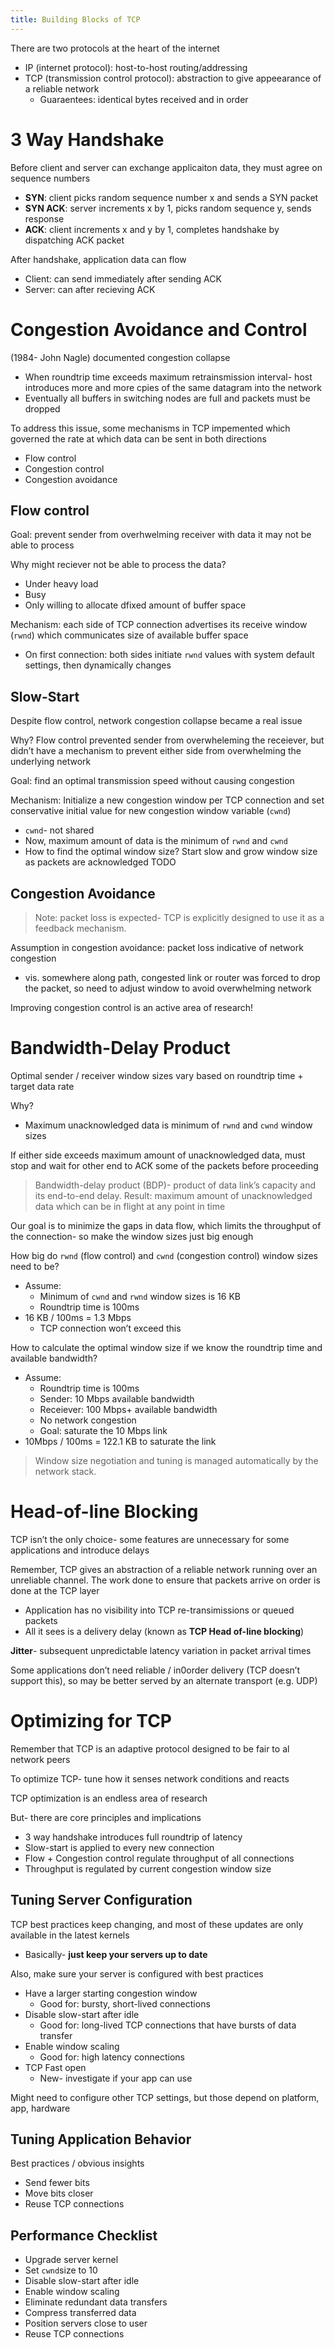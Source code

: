 ```yaml
---
title: Building Blocks of TCP
---
```


There are two protocols at the heart of the internet
- IP (internet protocol): host-to-host routing/addressing
- TCP (transmission control protocol): abstraction to give appeearance of a reliable network
	- Guaraentees: identical bytes received and in order


# 3 Way Handshake

Before client and server can exchange applicaiton data, they must agree on sequence numbers
- **SYN**: client picks random sequence number x and sends a SYN packet
- **SYN ACK**: server increments x by 1, picks random sequence y, sends response
- **ACK**: client increments x and y by 1, completes handshake by dispatching ACK packet

After handshake, application data can flow 
- Client: can send immediately after sending ACK
- Server: can after recieving ACK

# Congestion Avoidance and Control

(1984- John Nagle) documented congestion collapse
- When roundtrip time exceeds maximum retrainsmission interval- host introduces more and more cpies of the same datagram into the network
- Eventually all buffers in switching nodes are full and packets must be dropped

To address this issue, some mechanisms in TCP impemented which governed the rate at which data can be sent in both directions
- Flow control
- Congestion control
- Congestion avoidance


## Flow control
Goal: prevent sender from overhwelming receiver with data it may not be able to process

Why might reciever not be able to process the data?
- Under heavy load
- Busy
- Only willing to allocate dfixed amount of buffer space

Mechanism: each side of TCP connection advertises its receive window (`rwnd`) which communicates size of available buffer space
- On first connection: both sides initiate `rwnd` values with system default settings, then dynamically changes


## Slow-Start
Despite flow control, network congestion collapse became a real issue

Why? Flow control prevented sender from overwheleming the receiever, but didn’t have a mechanism to prevent either side from overwhelming the underlying network

Goal: find an optimal transmission speed without causing congestion

Mechanism: Initialize a new congestion window per TCP connection and set conservative initial value for new congestion window variable (`cwnd`)
- `cwnd`- not shared
- Now, maximum amount of data is the minimum of `rwnd` and `cwnd` 
- How to find the optimal window size? Start slow and grow window size as packets are acknowledged
TODO

## Congestion Avoidance
> Note: packet loss is expected- TCP is explicitly designed to use it as a feedback mechanism.

Assumption in congestion avoidance: packet loss indicative of network congestion
- vis. somewhere along path, congested link or router was forced to drop the packet, so need to adjust window to avoid overwhelming network

Improving congestion control is an active area of research!


# Bandwidth-Delay Product

Optimal sender / receiver window sizes vary based on roundtrip time + target data rate

Why?
- Maximum unacknowledged data is minimum of `rwnd` and `cwnd` window sizes

If either side exceeds maximum amount of unacknowledged data, must stop and wait for other end to ACK some of the packets before proceeding

> Bandwidth-delay product (BDP)- product of data link’s capacity and its end-to-end delay. Result: maximum amount of unacknowledged data which can be in flight at any point in time

Our goal is to minimize the gaps in data flow, which limits the throughput of the connection- so make the window sizes just big enough

How big do `rwnd` (flow control) and  `cwnd` (congestion control) window sizes need to be?
- Assume: 
	- Minimum of `cwnd` and `rwnd` window sizes is 16 KB
	- Roundtrip time is 100ms
- 16 KB / 100ms = 1.3 Mbps
	- TCP connection won’t exceed this 

How to calculate the optimal window size if we know the roundtrip time and available bandwidth?
- Assume:
	- Roundtrip time is 100ms
	- Sender: 10 Mbps available bandwidth
	- Receiever: 100 Mbps+ available bandwidth
	- No network congestion
	- Goal: saturate the 10 Mbps link
- 10Mbps / 100ms = 122.1 KB to saturate the link

> Window size negotiation and tuning is managed automatically by the network stack.

# Head-of-line Blocking
TCP isn’t the only choice- some features are unnecessary for some applications and introduce delays

Remember, TCP gives an abstraction of a reliable network running over an unreliable channel. The work done to ensure that packets arrive on order is done at the TCP layer
- Application has no visibility into TCP re-transimissions or queued packets
- All it sees is a delivery delay (known as **TCP Head of-line blocking**)

**Jitter**- subsequent unpredictable latency variation in packet arrival times

Some applications don’t need reliable / in0order delivery (TCP doesn’t support this), so may be better served by an alternate transport (e.g. UDP)

# Optimizing for TCP

Remember that TCP is an adaptive protocol designed to be fair to al network peers

To optimize TCP- tune how it senses network conditions and reacts

TCP optimization is an endless area of research

But- there are core principles and implications
- 3 way handshake introduces full roundtrip of latency
- Slow-start is applied to every new connection
- Flow + Congestion control regulate throughput of all connections
- Throughput is regulated by current congestion window size

## Tuning Server Configuration
TCP best practices keep changing, and most of these updates are only available in the latest kernels
- Basically- **just keep your servers up to date**

Also, make sure your server is configured with best practices
- Have a larger starting congestion window
	- Good for: bursty, short-lived connections
- Disable slow-start after idle
	- Good for: long-lived TCP connections that have bursts of data transfer
- Enable window scaling
	- Good for: high latency connections
- TCP Fast open
	- New- investigate if your app can use

Might need to configure other TCP settings, but those depend on platform, app, hardware

## Tuning Application Behavior 

Best practices / obvious insights
- Send fewer bits
- Move bits closer
- Reuse TCP connections
## Performance Checklist

- Upgrade server kernel
- Set `cwnd`size to 10
- Disable slow-start after idle
- Enable window scaling
- Eliminate redundant data transfers
- Compress transferred data
- Position servers close to user
- Reuse TCP connections

